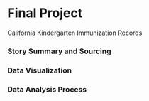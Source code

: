 # Final Project
California Kindergarten Immunization Records

### Story Summary and Sourcing


### Data Visualization 


### Data Analysis Process
